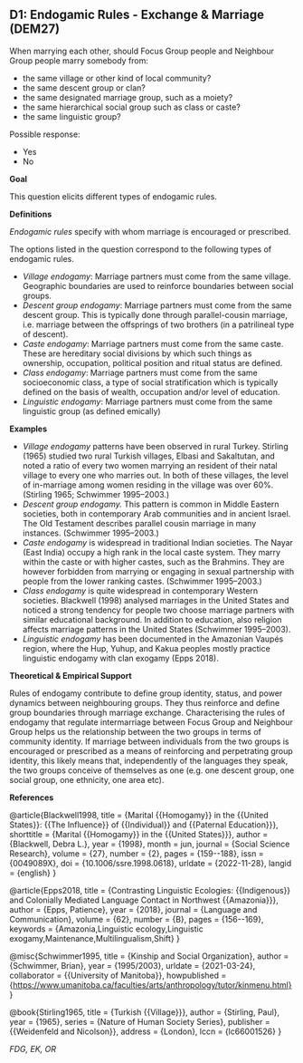 
## D1: Endogamic Rules - Exchange & Marriage (DEM27)

When marrying each other, should Focus Group people and Neighbour Group people marry somebody from:



- the same village or other kind of local community?
- the same descent group or clan?
- the same designated marriage group, such as a moiety?
- the same hierarchical social group such as class or caste?
- the same linguistic group?

Possible response:
- Yes
- No


**Goal**

This question elicits different types of endogamic rules.



**Definitions**

*Endogamic rules* specify with whom marriage is encouraged or prescribed.



The options listed in the question correspond to the following types of endogamic rules.

- *Village endogamy*: Marriage partners must come from the same village. Geographic boundaries are used to reinforce boundaries between social groups.
- *Descent group endogamy*: Marriage partners must come from the same descent group. This is typically done through parallel-cousin marriage, i.e. marriage between the offsprings of two brothers (in a patrilineal type of descent).
- *Caste endogamy*: Marriage partners must come from the same caste. These are hereditary social divisions by which such things as ownership, occupation, political position and ritual status are defined.
- *Class endogamy*: Marriage partners must come from the same socioeconomic class, a type of social stratification which is typically defined on the basis of wealth, occupation and/or level of education.
- *Linguistic endogamy*: Marriage partners must come from the same linguistic group (as defined emically)




**Examples**

- *Village endogamy* patterns have been observed in rural Turkey. Stirling (1965) studied two rural Turkish villages, Elbasi and Sakaltutan, and noted a ratio of every two women marrying an resident of their natal village to every one who marries out. In both of these villages, the level of in-marriage among women residing in the village was over 60%. (Stirling 1965; Schwimmer 1995–2003.)
- *Descent group endogamy.* This pattern is common in Middle Eastern societies, both in contemporary Arab communities and in ancient Israel. The Old Testament describes parallel cousin marriage in many instances. (Schwimmer 1995–2003.)
- *Caste endogamy* is widespread in traditional Indian societies. The Nayar (East India) occupy a high rank in the local caste system. They marry within the caste or with higher castes, such as the Brahmins. They are however forbidden from marrying or engaging in sexual partnership with people from the lower ranking castes. (Schwimmer 1995–2003.)
- *Class endogamy* is quite widespread in contemporary Western societies. Blackwell (1998) analysed marriages in the United States and noticed a strong tendency for people two choose marriage partners with similar educational background. In addition to education, also religion affects marriage patterns in the United States (Schwimmer 1995–2003).
- *Linguistic endogamy* has been documented in the Amazonian Vaupés region, where the Hup, Yuhup, and Kakua peoples mostly practice linguistic endogamy with clan exogamy (Epps 2018).




**Theoretical & Empirical Support**

Rules of endogamy contribute to define group identity, status, and power dynamics between neighbouring groups. They thus reinforce and define group boundaries through marriage exchange. Characterising the rules of endogamy that regulate intermarriage between Focus Group and Neighbour Group helps us the relationship between the two groups in terms of community identity. If marriage between individuals from the two groups is encouraged or prescribed as a means of reinforcing and perpetrating group identity, this likely means that, independently of the languages they speak, the two groups conceive of themselves as one (e.g. one descent group, one social group, one ethnicity, one area etc). 


**References**

@article{Blackwell1998,
  title = {Marital {{Homogamy}} in the {{United States}}: {{The Influence}} of {{Individual}} and {{Paternal Education}}},
  shorttitle = {Marital {{Homogamy}} in the {{United States}}},
  author = {Blackwell, Debra L.},
  year = {1998},
  month = jun,
  journal = {Social Science Research},
  volume = {27},
  number = {2},
  pages = {159--188},
  issn = {0049089X},
  doi = {10.1006/ssre.1998.0618},
  urldate = {2022-11-28},
  langid = {english}
}

@article{Epps2018,
  title = {Contrasting Linguistic Ecologies: {{Indigenous}} and Colonially Mediated Language Contact in Northwest {{Amazonia}}},
  author = {Epps, Patience},
  year = {2018},
  journal = {Language and Communication},
  volume = {62},
  number = {B},
  pages = {156--169},
  keywords = {Amazonia,Linguistic ecology,Linguistic exogamy,Maintenance,Multilingualism,Shift}
}

@misc{Schwimmer1995,
  title = {Kinship and Social Organization},
  author = {Schwimmer, Brian},
  year = {1995/2003},
  urldate = {2021-03-24},
  collaborator = {{University of Manitoba}},
  howpublished = {https://www.umanitoba.ca/faculties/arts/anthropology/tutor/kinmenu.html}
}

@book{Stirling1965,
  title = {Turkish {{Village}}},
  author = {Stirling, Paul},
  year = {1965},
  series = {Nature of Human Society Series},
  publisher = {{Weidenfeld and Nicolson}},
  address = {London},
  lccn = {lc66001526}
}


*FDG, EK, OR*
